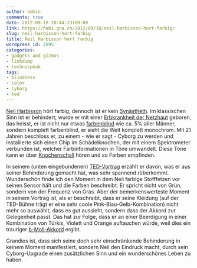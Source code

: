```yaml
---
author: admin
comments: true
date: 2012-09-18 20:44:23+00:00
link: https://habi.gna.ch/2012/09/18/neil-harbisson-hort-farbig/
slug: neil-harbisson-hort-farbig
title: Neil Harbisson hört farbig
wordpress_id: 2895
categories:
- gadgets and gizmos
- linkdump
- technospeak
tags:
- blindness
- color
- cyborg
- ted
---
```


[Neil Harbisson](http://en.wikipedia.org/wiki/Neil_Harbisson) hört farbig, dennoch ist er kein [Synästheth](http://de.wikipedia.org/wiki/Syn%C3%A4sthesie). Im klassischen Sinn ist er behindert, wurde er mit einer [Erbkrankheit der Netzhaut](http://de.wikipedia.org/wiki/Achromatopsie) geboren, das heisst, er ist nicht nur etwas [farbenblind](http://de.wikipedia.org/wiki/Rot-Gr%C3%BCn-Sehschw%C3%A4che) wie ca. 5% aller Männer, sondern komplett farbenblind, er sieht die Welt komplett monochrom. Mit 21 Jahren beschloss er, zu einem - wie er sagt - Cyborg zu werden und installierte sich einen Chip im Schädelknochen, der mit einem Spektrometer verbunden ist, welcher Farbinformationen in Töne umwandelt. Diese Töne kann er über [Knochenschall](http://de.wikipedia.org/wiki/Knochenschall) hören und so Farben empfinden.




In seinem (unten eingebundenen) [TED-Vortrag](http://www.ted.com/talks/neil_harbisson_i_listen_to_color.html) erzählt er davon, was er aus seiner Behinderung gemacht hat, was sehr spannend rüberkommt. Wunderschön finde ich den Moment in dem Neil farbige Stofffetzen vor seinen Sensor hält und die Farben beschreibt: Er spricht nicht von Grün, sondern von der Frequenz von Gras. Aber der bemerkenswerteste Moment in seinem Vortrag ist, als er beschreibt, dass er seine Kleidung (auf der TED-Bühne trägt er eine sehr coole Pink-Blau-Gelb-Kombination) nicht mehr so auswählt, dass es gut aussieht, sondern dass der Akkord zur Gelegenheit passt. Das hat zur Folge, dass er an einer Beerdigung in einer Kombination von Türkis, Violett und Orange auftauchen würde, weil dies ein trauriger [b-Moll-Akkord](http://www.youtube.com/watch?v=c62dxSbjCuY) ergibt.




Grandios ist, dass sich seine doch sehr einschränkende Behinderung in keinem Moment manifestiert, sondern Neil den Eindruck macht, durch sein Cyborg-Upgrade einen zusätzlichen Sinn und ein wunderschönes Leben zu haben.


  
  
  
  
  
  
  

